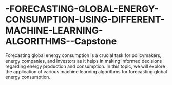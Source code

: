 # -FORECASTING-GLOBAL-ENERGY-CONSUMPTION-USING-DIFFERENT-MACHINE-LEARNING-ALGORITHMS--Capstone
Forecasting global energy consumption is a crucial task for policymakers, energy  companies, and investors as it helps in making informed decisions regarding energy  production and consumption. In this topic, we will explore  the application of various machine learning algorithms for forecasting global energy  consumption.
